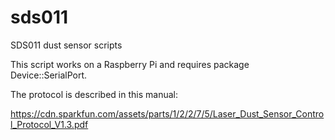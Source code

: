 # sds011
SDS011 dust sensor scripts

This script works on a Raspberry Pi and requires package Device::SerialPort.

The protocol is described in this manual:

https://cdn.sparkfun.com/assets/parts/1/2/2/7/5/Laser_Dust_Sensor_Control_Protocol_V1.3.pdf
